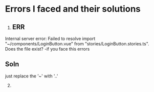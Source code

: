 # Errors I faced and their solutions

1. ## ERR

Internal server error: Failed to resolve import "~/components/LoginButton.vue" from "stories/LoginButton.stories.ts". Does the file exist? -if you face this errors

## Soln

just replace the '~' with '..'

2.
